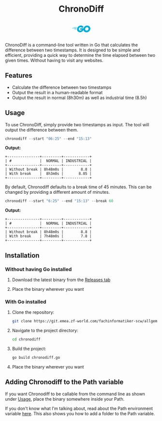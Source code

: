 <div style="text-align: center">

# ChronoDiff

<svg role="img" fill="#00ADD8" viewBox="0 0 24 24" width=60 xmlns="http://www.w3.org/2000/svg"><path d="M1.811 10.231c-.047 0-.058-.023-.035-.059l.246-.315c.023-.035.081-.058.128-.058h4.172c.046 0 .058.035.035.07l-.199.303c-.023.036-.082.07-.117.07zM.047 11.306c-.047 0-.059-.023-.035-.058l.245-.316c.023-.035.082-.058.129-.058h5.328c.047 0 .07.035.058.07l-.093.28c-.012.047-.058.07-.105.07zm2.828 1.075c-.047 0-.059-.035-.035-.07l.163-.292c.023-.035.07-.07.117-.07h2.337c.047 0 .07.035.07.082l-.023.28c0 .047-.047.082-.082.082zm12.129-2.36c-.736.187-1.239.327-1.963.514-.176.046-.187.058-.34-.117-.174-.199-.303-.327-.548-.444-.737-.362-1.45-.257-2.115.175-.795.514-1.204 1.274-1.192 2.22.011.935.654 1.706 1.577 1.835.795.105 1.46-.175 1.987-.77.105-.13.198-.27.315-.434H10.47c-.245 0-.304-.152-.222-.35.152-.362.432-.97.596-1.274a.315.315 0 01.292-.187h4.253c-.023.316-.023.631-.07.947a4.983 4.983 0 01-.958 2.29c-.841 1.11-1.94 1.8-3.33 1.986-1.145.152-2.209-.07-3.143-.77-.865-.655-1.356-1.52-1.484-2.595-.152-1.274.222-2.419.993-3.424.83-1.086 1.928-1.776 3.272-2.02 1.098-.2 2.15-.07 3.096.571.62.41 1.063.97 1.356 1.648.07.105.023.164-.117.2m3.868 6.461c-1.064-.024-2.034-.328-2.852-1.029a3.665 3.665 0 01-1.262-2.255c-.21-1.32.152-2.489.947-3.529.853-1.122 1.881-1.706 3.272-1.95 1.192-.21 2.314-.095 3.33.595.923.63 1.496 1.484 1.648 2.605.198 1.578-.257 2.863-1.344 3.962-.771.783-1.718 1.273-2.805 1.495-.315.06-.63.07-.934.106zm2.78-4.72c-.011-.153-.011-.27-.034-.387-.21-1.157-1.274-1.81-2.384-1.554-1.087.245-1.788.935-2.045 2.033-.21.912.234 1.835 1.075 2.21.643.28 1.285.244 1.905-.07.923-.48 1.425-1.228 1.484-2.233z"/></svg>

</div>

ChronoDiff is a command-line tool written in Go that calculates the difference between two timestamps.
It is designed to be simple and efficient, providing a quick way to determine the time elapsed between two given times. Without having to visit any websites.

## Features

- Calculate the difference between two timestamps
- Output the result in a human-readable format
- Output the result in normal (8h30m) as well as industrial time (8.5h)

## Usage

To use ChronoDiff, simply provide two timestamps as input. The tool will output the difference between them.

```powershell
chronodiff --start "06:25" --end "15:13"
```

**Output:**

```
+---------------+---------+------------+
| #             |  NORMAL | INDUSTRIAL |
+---------------+---------+------------+
| Without break | 8h48m0s |        8.8 |
| With break    |  8h3m0s |       8.05 |
+---------------+---------+------------+
```

By default, Chronodiff defaults to a break time of 45 minutes. This can be changed by providing a different amount of minutes.

```powershell
chronodiff --start "6:25" --end "15:13" --break 60
```

**Output:**

```
+---------------+---------+------------+
| #             |  NORMAL | INDUSTRIAL |
+---------------+---------+------------+
| Without break | 8h48m0s |        8.8 |
| With break    | 7h48m0s |        7.8 |
+---------------+---------+------------+
```

## Installation

### Without having Go installed

1. Download the latest binary from the [Releases tab](https://git.emea.zf-world.com/fachinformatiker-scw/allgemeine-projekte/chronodiff/-/releases)

2. Place the binary wherever you want

### With Go installed

1. Clone the repository:
   ```sh
   git clone https://git.emea.zf-world.com/fachinformatiker-scw/allgemeine-projekte/chronodiff.git
   ```
2. Navigate to the project directory:
   ```sh
   cd chronodiff
   ```
3. Build the project:
   ```sh
   go build chronodiff.go
   ```
4. Place the binary wherever you want

## Adding Chronodiff to the Path variable

If you want Chronodiff to be callable from the command line as shown under [Usage](#usage), place the binary somewhere inside your Path.

If you don't know what I'm talking about, read about the Path environment variable [here](https://www.windows-faq.de/2023/12/24/windows-path-variable/). This also shows you how to add a folder to the Path variable.